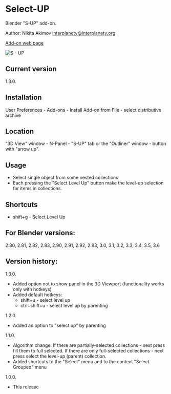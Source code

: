 # Select-UP
Blender "S-UP" add-on.

Author: Nikita Akimov interplanety@interplanety.org

<a href="https://b3d.interplanety.org/en/blender-add-on-s-up">Add-on web page</a>

<img src="https://b3d.interplanety.org/wp-content/upload_content/2021/09/preview_00_1200x600-560x280.jpg" title="S - UP">

Current version
-
1.3.0.

Installation
-
User Preferences - Add-ons - Install Add-on from File - select distributive archive

Location
-
"3D View" window - N-Panel - "S-UP" tab or the "Outliner" window - button with "arrow up".

Usage
-
- Select single object from some nested collections
- Each pressing the "Select Level Up" button make the level-up selection for items in collections.

Shortcuts
-
- shift+g - Select Level Up

For Blender versions:
-
2.80, 2.81, 2.82, 2.83, 2.90, 2.91, 2.92, 2.93, 3.0, 3.1, 3.2, 3.3, 3.4, 3.5, 3.6

Version history:
-
1.3.0.
- Added option not to show panel in the 3D Viewport (functionality works only with hotkeys)
- Added default hotkeys:
  - shift+u - select level up
  - ctrl+shift+u - select level up by parenting

1.2.0.
- Added an option to "select up" by parenting

1.1.0.
- Algorithm change. If there are partially-selected collections - next press fill them to full selected. If there are only full-selected collections - next press select the level-up (parent) collection.
- Added shortcuts to the "Select" menu and to the context "Select Grouped" menu

1.0.0.
- This release

